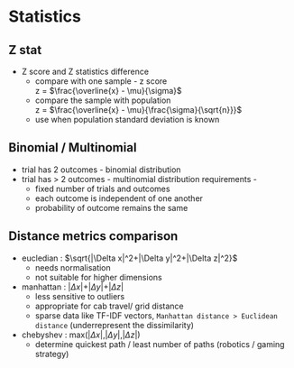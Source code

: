 # Statistics
## Z stat
- Z score and Z statistics difference
  - compare with one sample - z score <br>
  z = $\frac{\overline{x} - \mu}{\sigma}$
  - compare the sample with population <br>
  z = $\frac{\overline{x} - \mu}{\frac{\sigma}{\sqrt{n}}}$
  - use when population standard deviation is known


## Binomial / Multinomial
- trial has 2 outcomes - binomial distribution
- trial has > 2 outcomes - multinomial distribution
  requirements -
  - fixed number of trials and outcomes
  - each outcome is independent of one another
  - probability of outcome remains the same 
## Distance metrics comparison
- eucledian : $\sqrt{|\Delta x|^2+|\Delta y|^2+|\Delta z|^2}$
  - needs normalisation
  - not suitable for higher dimensions
- manhattan : $|\Delta x|$+$|\Delta y|$+$|\Delta z|$
  - less sensitive to outliers
  - appropriate for cab travel/ grid distance
  - sparse data like TF-IDF vectors, `Manhattan distance > Euclidean distance` (underrepresent the dissimilarity)
- chebyshev : max($|\Delta x|$,$|\Delta y|$,$|\Delta z|$)
  - determine quickest path / least number of paths (robotics / gaming strategy)

